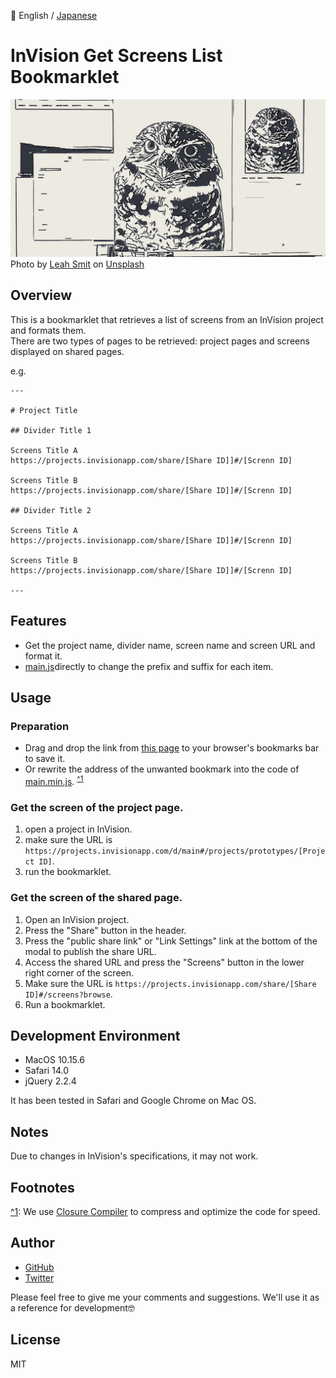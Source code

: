 📖 English / [Japanese](./README_JP.md)  
  
# InVision Get Screens List Bookmarklet
![Cover image](cover.jpg)
Photo by [Leah Smit](https://unsplash.com/@4cats?utm_source=unsplash&amp;utm_medium=referral&amp;utm_content=creditCopyText) on [Unsplash](https://unsplash.com/s/photos/owl?utm_source=unsplash&amp;utm_medium=referral&amp;utm_content=creditCopyText)

## Overview
This is a bookmarklet that retrieves a list of screens from an InVision project and formats them.  
There are two types of pages to be retrieved: project pages and screens displayed on shared pages.

e.g.
```
---

# Project Title

## Divider Title 1

Screens Title A
https://projects.invisionapp.com/share/[Share ID]]#/[Screnn ID]

Screens Title B
https://projects.invisionapp.com/share/[Share ID]]#/[Screnn ID]

## Divider Title 2

Screens Title A
https://projects.invisionapp.com/share/[Share ID]]#/[Screnn ID]

Screens Title B
https://projects.invisionapp.com/share/[Share ID]]#/[Screnn ID]

---
```

## Features
- Get the project name, divider name, screen name and screen URL and format it.
- [main.js](./main.js)directly to change the prefix and suffix for each item.

## Usage

### Preparation
- Drag and drop the link from [this page](https://kskg.github.io/bookmarklet-invision-get-screens-list/) to your browser's bookmarks bar to save it.
- Or rewrite the address of the unwanted bookmark into the code of [main.min.js](./main.min.js). <sup><a name="1">[^1](#notes_1)</a></sup>

### Get the screen of the project page.
1. open a project in InVision.
2. make sure the URL is `https://projects.invisionapp.com/d/main#/projects/prototypes/[Project ID]`.
3. run the bookmarklet.

### Get the screen of the shared page.
1. Open an InVision project.
2. Press the "Share" button in the header.
3. Press the "public share link" or "Link Settings" link at the bottom of the modal to publish the share URL.
4. Access the shared URL and press the "Screens" button in the lower right corner of the screen.
5. Make sure the URL is `https://projects.invisionapp.com/share/[Share ID]#/screens?browse`.
6. Run a bookmarklet.

## Development Environment
- MacOS 10.15.6
- Safari 14.0
- jQuery 2.2.4

It has been tested in Safari and Google Chrome on Mac OS.

## Notes
Due to changes in InVision's specifications, it may not work.

## Footnotes
<a name="notes_1">[^1](#1)</a>: We use [Closure Compiler](https://closure-compiler.appspot.com/home) to compress and optimize the code for speed.

## Author
- [GitHub](https://github.com/kskg)
- [Twitter](https://twitter.com/kskg)

Please feel free to give me your comments and suggestions. We'll use it as a reference for development🤓

## License
MIT